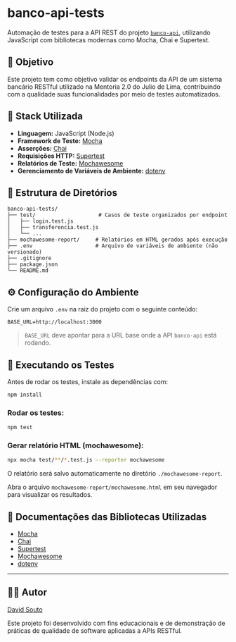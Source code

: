 # banco-api-tests

Automação de testes para a API REST do projeto [`banco-api`](https://github.com/juliodelimas/banco-api), utilizando JavaScript com bibliotecas modernas como Mocha, Chai e Supertest.

## 📌 Objetivo

Este projeto tem como objetivo validar os endpoints da API de um sistema bancário RESTful utilizado na Mentoria 2.0 do Julio de Lima, contribuindo com a qualidade suas funcionalidades por meio de testes automatizados.

## 🚀 Stack Utilizada

- **Linguagem:** JavaScript (Node.js)
- **Framework de Teste:** [Mocha](https://mochajs.org/)
- **Asserções:** [Chai](https://www.chaijs.com/)
- **Requisições HTTP:** [Supertest](https://github.com/ladjs/supertest)
- **Relatórios de Teste:** [Mochawesome](https://github.com/adamgruber/mochawesome)
- **Gerenciamento de Variáveis de Ambiente:** [dotenv](https://github.com/motdotla/dotenv)

## 📁 Estrutura de Diretórios

```
banco-api-tests/
├── test/                    # Casos de teste organizados por endpoint
│   ├── login.test.js
│   ├── transferencia.test.js
│   └── ...
├── mochawesome-report/     # Relatórios em HTML gerados após execução
├── .env                    # Arquivo de variáveis de ambiente (não versionado)
├── .gitignore
├── package.json
└── README.md
```

## ⚙️ Configuração do Ambiente

Crie um arquivo `.env` na raiz do projeto com o seguinte conteúdo:

```
BASE_URL=http://localhost:3000
```

> `BASE_URL` deve apontar para a URL base onde a API `banco-api` está rodando.

## 🧪 Executando os Testes

Antes de rodar os testes, instale as dependências com:

```bash
npm install
```

### Rodar os testes:

```bash
npm test
```

### Gerar relatório HTML (mochawesome):

```bash
npx mocha test/**/*.test.js --reporter mochawesome
```

O relatório será salvo automaticamente no diretório `./mochawesome-report`.

Abra o arquivo `mochawesome-report/mochawesome.html` em seu navegador para visualizar os resultados.

## 🔗 Documentações das Bibliotecas Utilizadas

- [Mocha](https://mochajs.org/)
- [Chai](https://www.chaijs.com/)
- [Supertest](https://github.com/ladjs/supertest)
- [Mochawesome](https://github.com/adamgruber/mochawesome)
- [dotenv](https://github.com/motdotla/dotenv)

---

## 👨‍💻 Autor

[David Souto](https://github.com/davidcsouto)

Este projeto foi desenvolvido com fins educacionais e de demonstração de práticas de qualidade de software aplicadas a APIs RESTful.
